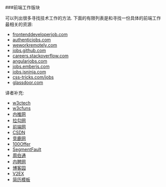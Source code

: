 ###前端工作版块

可以列出很多寻找技术工作的方法. 下面的有限列表是和寻找一份具体的前端工作最相关的资源:

* [frontenddeveloperjob.com](http://frontenddeveloperjob.com/)
* [authenticjobs.com](https://authenticjobs.com/#category=4)
* [weworkremotely.com](https://weworkremotely.com/)
* [jobs.github.com](https://jobs.github.com/)
* [careers.stackoverflow.com](http://careers.stackoverflow.com/jobs?searchTerm=front-end)
* [angularjobs.com](http://angularjobs.com/)
* [jobs.emberjs.com](http://jobs.emberjs.com/)
* [jobs.jsninja.com](http://jobs.jsninja.com/)
* [css-tricks.com/jobs](https://css-tricks.com/jobs/)
* [glassdoor.com](http://www.glassdoor.com/Job/front-end-developer-jobs-SRCH_KO0,19.htm?jobType=all)

译者补充:

* [w3ctech](http://www.w3ctech.com/job)
* [w3cfuns](http://www.w3cfuns.com/job.php)
* [内推网](http://www.neitui.me/)
* [拉勾网](http://www.lagou.com/)
* [前端网](http://qianduan.cc/)
* [CSDN](http://job.csdn.net/)
* [竞鹿网](https://www.nextoffer.com/)
* [100Offer](http://100offer.com/)
* [SegmentFault](http://segmentfault.com/jobs)
* [周伯通](http://www.jobtong.com/)
* [内聘网](http://www.neipin.com/)
* [博客园](http://job.cnblogs.com/)
* [V2EX](http://www.v2ex.com/)
* [简历模板](https://github.com/geekcompany/ResumeSample/blob/master/web.md)
